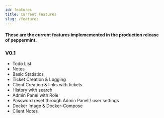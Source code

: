```yaml
---
id: features
title: Current Features
slug: /features
---
```


#### These are the current features implememented in the production release of peppermint.

### V0.1
- Todo List
- Notes 
- Basic Statistics
- Ticket Creation & Logging
- Client Creation & links with tickets
- History with search 
- Admin Panel with Role
- Password reset through Admin Panel / user settings
- Docker Image & Docker-Compose 
- Client Notes